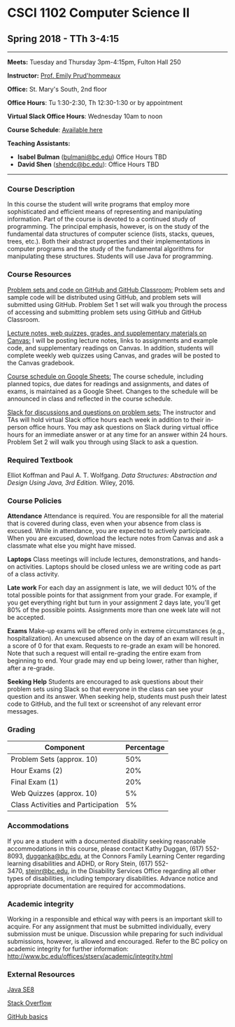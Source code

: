 # CSCI 1102 Computer Science II 
## Spring 2018 - TTh 3-4:15 

---

**Meets:** Tuesday and Thursday 3pm-4:15pm, Fulton Hall 250

**Instructor:** [Prof. Emily Prud'hommeaux](http://www.cs.bc.edu/~prudhome/)

**Office:** St. Mary's South, 2nd floor

**Office Hours**: Tu 1:30-2:30, Th 12:30-1:30 or by appointment

**Virtual Slack Office Hours**: Wednesday 10am to noon

**Course Schedule**: [Available here](https://docs.google.com/spreadsheets/d/1eP8h4zb-2wCc-n-p7G9y-ZunH5iwsF_AOyBQuw86iIA/edit?usp=sharing)

**Teaching Assistants:**

+ **Isabel Bulman** (bulmani@bc.edu) Office Hours TBD
+ **David Shen** (shendc@bc.edu): Office Hours TBD

---

### Course Description
In this course the student will write programs that employ more sophisticated and efficient means of representing and manipulating information. Part of the course is devoted to a continued study of programming. The principal emphasis, however, is on the study of the fundamental data structures of computer science (lists, stacks, queues, trees, etc.). Both their abstract properties and their implementations in computer programs and the study of the fundamental algorithms for manipulating these structures. Students will use Java for programming.

### Course Resources
[Problem sets and code on GitHub and GitHub Classroom:](https://github.com/BC-CSCI-1102-S19-TTh3) Problem sets and sample code will be distributed using GitHub, and problem sets will submitted using GitHub. Problem Set 1 set will walk you through the process of accessing and submitting problem sets using GitHub and GitHub Classroom.

[Lecture notes, web quizzes, grades, and supplementary materials on Canvas:](https://bostoncollege.instructure.com/courses/1591791) 
I will be posting lecture notes, links to assignments and example code, and supplementary readings on Canvas. In addition, students will complete weekly web quizzes using Canvas, and grades will be posted to the Canvas gradebook.

[Course schedule on Google Sheets:](https://docs.google.com/spreadsheets/d/1eP8h4zb-2wCc-n-p7G9y-ZunH5iwsF_AOyBQuw86iIA/edit?usp=sharing) The course schedule, including planned topics, due dates for readings and assignments, and dates of exams, is maintained as a Google Sheet. Changes to the schedule will be announced in class and reflected in the course schedule.

[Slack for discussions and questions on problem sets:](https://bc-csci-1102-s19-tth3.slack.com) The instructor and TAs will hold virtual Slack office hours each week in addition to their in-person office hours. You may ask questions on Slack during virtual office hours for an immediate answer or at any time for an answer within 24 hours. Problem Set 2 will walk you through using Slack to ask a question.


### Required Textbook

Elliot Koffman and Paul A. T. Wolfgang. *Data Structures: Abstraction and Design Using Java, 3rd Edition.* Wiley, 2016.


### Course Policies

**Attendance** Attendance is required. You are responsible for all the material that is covered during class, even when your absence from class is excused. While in attendance, you are expected to actively participate. When you are excused, download the lecture notes from Canvas and ask a classmate what else you might have missed.

**Laptops** Class meetings will include lectures, demonstrations, and hands-on activities. Laptops should be closed unless we are writing code as part of a class activity.

**Late work** For each day an assignment is late, we will deduct 10% of the total possible points for that assignment from your grade. For example, if you get everything right but turn in your assignment 2 days late, you'll get 80% of the possible points. Assignments more than one week late will not be accepted.

**Exams** Make-up exams will be offered only in extreme circumstances (e.g., hospitalization). An unexcused absence on the day of an exam will result in a score of 0 for that exam. Requests to re-grade an exam will be honored. Note that such a request will entail re-grading the entire exam from beginning to end. Your grade may end up being lower, rather than higher, after a re-grade.

**Seeking Help** Students are encouraged to ask questions about their problem sets using Slack so that everyone in the class can see your question and its answer. When seeking help, students must push their latest code to GitHub, and the full text or screenshot of any relevant error messages.


### Grading

| Component                            | Percentage |
| ------------------------------------ | ---------- |
| Problem Sets (approx. 10)            | 50%        |
| Hour Exams (2)                       | 20%        |
| Final Exam (1)                       | 20%        |
| Web Quizzes (approx. 10)             | 5%         |
| Class Activities and Participation   | 5%         |


### Accommodations
If you are a student with a documented disability seeking reasonable accommodations in this course, please contact Kathy Duggan, (617) 552-8093, dugganka@bc.edu, at the Connors Family Learning Center regarding learning disabilities and ADHD, or Rory Stein, (617) 552-3470, steinr@bc.edu, in the Disability Services Office regarding all other types of disabilities, including temporary disabilities. Advance notice and appropriate documentation are required for accommodations.

### Academic integrity
Working in a responsible and ethical way with peers is an important skill to acquire. For any assignment that must be submitted individually, every submission must be unique. Discussion while preparing for such individual submissions, however, is allowed and encouraged. Refer to the BC policy on academic integrity for further information:
http://www.bc.edu/offices/stserv/academic/integrity.html


### External Resources  
[Java SE8](https://docs.oracle.com/javase/10/docs/api/index.html?overview-summary.html)

[Stack Overflow](https://stackoverflow.com)

[GitHub basics](https://guides.github.com/activities/hello-world/)
